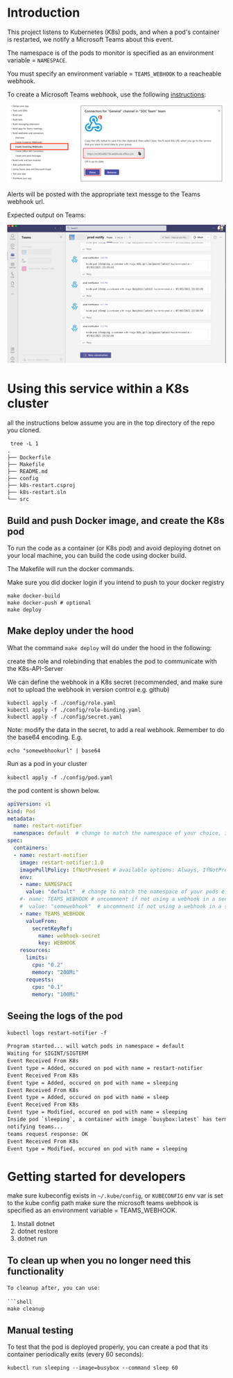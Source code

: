 # Introduction 

This project listens to Kubernetes (K8s) pods, and when a pod's container is restarted, we notify a Microsoft Teams about this event. 


The namespace is of the pods to monitor is specified as an environment variable = `NAMESPACE`. 

You must specify an environment variable = `TEAMS_WEBHOOK` to a reacheable webhook.

To create a Microsoft Teams webhook, use the following [instructions](https://docs.microsoft.com/en-us/microsoftteams/platform/webhooks-and-connectors/how-to/add-incoming-webhook#:~:text=The%20webhook%20is%20available%20in%20the%20Teams%20channel):

[![Webhook](./media/teams-incoming-webhook.png)](https://docs.microsoft.com/en-us/microsoftteams/platform/webhooks-and-connectors/how-to/add-incoming-webhook#:~:text=The%20webhook%20is%20available%20in%20the%20Teams%20channel)

Alerts will be posted with the appropriate text messge to the Teams webhook url.

Expected output on Teams:

![Teams](./media/restart.png) 

# Using this service within a K8s cluster

all the instructions below assume you are in the top directory of the repo you cloned.

```
 tree -L 1
.
├── Dockerfile
├── Makefile
├── README.md
├── config
├── k8s-restart.csproj
├── k8s-restart.sln
└── src
```

## Build and push Docker image, and create the K8s pod

To run the code as a container (or K8s pod) and avoid deploying dotnet on your local machine, you can build the code using docker build.

The Makefile will run the docker commands.

Make sure you did docker login if you intend to push to your docker registry

```shell
make docker-build
make docker-push # optional
make deploy
```

## Make deploy under the hood

What the command `make deploy` will do under the hood in the following:

create the role and rolebinding that enables the pod to communicate with the K8s-API-Server

We can define the webhook in a K8s secret (recommended, and make sure not to upload the webhook in version control e.g. github)

```shell
kubectl apply -f ./config/role.yaml
kubectl apply -f ./config/role-binding.yaml
kubectl apply -f ./config/secret.yaml
```

Note: modify the data in the secret, to add a real webhook. Remember to do the  base64 encoding. E.g.

```
echo "somewebhookurl" | base64
```

Run as a pod in your cluster

`kubectl apply -f ./config/pod.yaml`

the pod content is shown below.

```yaml
apiVersion: v1
kind: Pod
metadata:
  name: restart-notifier
  namespace: default  # change to match the namespace of your choice, if empty, "default" is used
spec:
  containers:
  - name: restart-notifier
    image: restart-notifier:1.0
    imagePullPolicy: IfNotPresent # available options: Always, IfNotPresent, Always
    env:
    - name: NAMESPACE
      value: "default"  # change to match the namespace of your pods e.g. kube-system, if empty, "default" is used
    #- name: TEAMS_WEBHOOK # uncommnent if not using a webhook in a secret, and comment out the env with valueFrom below
    #  value: "somewebhook"  # uncommnent if not using a webhook in a secret and comment out the env with valueFrom below
    - name: TEAMS_WEBHOOK
      valueFrom:
        secretKeyRef:
          name: webhook-secret
          key: WEBHOOK
    resources:
      limits:
        cpu: "0.2"
        memory: "200Mi"
      requests:
        cpu: "0.1"
        memory: "100Mi"
  ```

  ## Seeing the logs of the pod

`kubectl logs restart-notifier -f`

  ```txt
Program started... will watch pods in namespace = default
Waiting for SIGINT/SIGTERM
Event Received From K8s
Event type = Added, occured on pod with name = restart-notifier
Event Received From K8s
Event type = Added, occured on pod with name = sleeping
Event Received From K8s
Event type = Added, occured on pod with name = sleep
Event Received From K8s
Event type = Modified, occured on pod with name = sleeping
Inside pod `sleeping`, a container with image `busybox:latest` has terminated at = `07/03/2021 23:43:41`
notifying teams...
teams request response: OK
Event Received From K8s
Event type = Modified, occured on pod with name = sleeping
```

# Getting started for developers 

make sure kubeconfig exists in `~/.kube/config`, or `KUBECONFIG` env var is set to the kube config path
make sure the microsoft teams webhook is specified as an environment variable = TEAMS_WEBHOOK.

1.	Install dotnet
2.	dotnet restore
3.	dotnet run

## To clean up when you no longer need this functionality

```
To cleanup after, you can use:

```shell
make cleanup
```

## Manual testing

To test that the pod is deployed properly, you can create a pod that its container periodically exits (every 60 seconds):

```
kubectl run sleeping --image=busybox --command sleep 60
```



